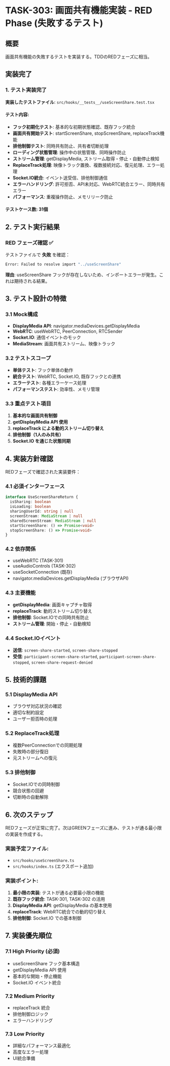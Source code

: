 # TASK-303: 画面共有機能実装 - RED Phase (失敗するテスト)

## 概要

画面共有機能の失敗するテストを実装する。TDDのREDフェーズに相当。

## 実装完了

### 1. テスト実装完了

**実装したテストファイル**: `src/hooks/__tests__/useScreenShare.test.tsx`

#### テスト内容:
- **フック初期化テスト**: 基本的な初期状態確認、既存フック統合
- **画面共有開始テスト**: startScreenShare, stopScreenShare, replaceTrack機能
- **排他制御テスト**: 同時共有防止、共有者切断処理
- **ローディング状態管理**: 操作中の状態管理、同時操作防止
- **ストリーム管理**: getDisplayMedia, ストリーム取得・停止・自動停止検知
- **ReplaceTrack処理**: 映像トラック置換、複数接続対応、復元処理、エラー処理
- **Socket.IO統合**: イベント送受信、排他制御通信
- **エラーハンドリング**: 許可拒否、API未対応、WebRTC統合エラー、同時共有エラー
- **パフォーマンス**: 重複操作防止、メモリリーク防止

#### テストケース数: 31個

## 2. テスト実行結果

### RED フェーズ確認 ✅

テストファイルで **失敗** を確認：

```bash
Error: Failed to resolve import "../useScreenShare"
```

**理由**: useScreenShare フックが存在しないため、インポートエラーが発生。これは期待される結果。

## 3. テスト設計の特徴

### 3.1 Mock構成
- **DisplayMedia API**: navigator.mediaDevices.getDisplayMedia
- **WebRTC**: useWebRTC, PeerConnection, RTCSender
- **Socket.IO**: 通信イベントのモック
- **MediaStream**: 画面共有ストリーム、映像トラック

### 3.2 テストスコープ
- **単体テスト**: フック単体の動作
- **統合テスト**: WebRTC, Socket.IO, 既存フックとの連携  
- **エラーテスト**: 各種エラーケース処理
- **パフォーマンステスト**: 効率性、メモリ管理

### 3.3 重点テスト項目
1. **基本的な画面共有制御**
2. **getDisplayMedia API 使用**
3. **replaceTrack による動的ストリーム切り替え**
4. **排他制御（1人のみ共有）**
5. **Socket.IO を通じた状態同期**

## 4. 実装方針確認

REDフェーズで確認された実装要件：

### 4.1 必須インターフェース
```typescript
interface UseScreenShareReturn {
  isSharing: boolean
  isLoading: boolean
  sharingUserId: string | null
  screenStream: MediaStream | null
  sharedScreenStream: MediaStream | null
  startScreenShare: () => Promise<void>
  stopScreenShare: () => Promise<void>
}
```

### 4.2 依存関係
- useWebRTC (TASK-301)
- useAudioControls (TASK-302) 
- useSocketConnection (既存)
- navigator.mediaDevices.getDisplayMedia (ブラウザAPI)

### 4.3 主要機能
- **getDisplayMedia**: 画面キャプチャ取得
- **replaceTrack**: 動的ストリーム切り替え
- **排他制御**: Socket.IOでの同時共有防止
- **ストリーム管理**: 開始・停止・自動検知

### 4.4 Socket.IOイベント
- **送信**: `screen-share-started`, `screen-share-stopped`
- **受信**: `participant-screen-share-started`, `participant-screen-share-stopped`, `screen-share-request-denied`

## 5. 技術的課題

### 5.1 DisplayMedia API
- ブラウザ対応状況の確認
- 適切な制約設定
- ユーザー拒否時の処理

### 5.2 ReplaceTrack処理
- 複数PeerConnectionでの同期処理
- 失敗時の部分復旧
- 元ストリームへの復元

### 5.3 排他制御
- Socket.IOでの同時制御
- 競合状態の回避
- 切断時の自動解除

## 6. 次のステップ

REDフェーズが正常に完了。次はGREENフェーズに進み、テストが通る最小限の実装を作成する。

### 実装予定ファイル:
- `src/hooks/useScreenShare.ts`
- `src/hooks/index.ts` (エクスポート追加)

### 実装ポイント:
1. **最小限の実装**: テストが通る必要最小限の機能
2. **既存フック統合**: TASK-301, TASK-302 の活用
3. **DisplayMedia API**: getDisplayMedia の基本使用
4. **replaceTrack**: WebRTC統合での動的切り替え
5. **排他制御**: Socket.IO での基本制御

## 7. 実装優先順位

### 7.1 High Priority (必須)
- useScreenShare フック基本構造
- getDisplayMedia API 使用
- 基本的な開始・停止機能
- Socket.IO イベント統合

### 7.2 Medium Priority
- replaceTrack 統合
- 排他制御ロジック
- エラーハンドリング

### 7.3 Low Priority  
- 詳細なパフォーマンス最適化
- 高度なエラー処理
- UI統合準備